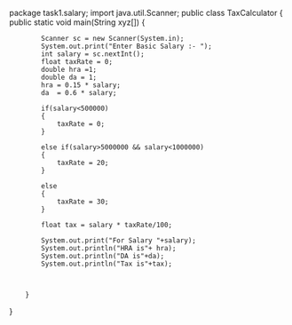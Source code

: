 package task1.salary;
import java.util.Scanner;
public class TaxCalculator {
	public static void main(String xyz[])
	   {
		   
		    Scanner sc = new Scanner(System.in);
			System.out.print("Enter Basic Salary :- ");
			int salary = sc.nextInt();
			float taxRate = 0;
			double hra =1;
			double da = 1;
			hra = 0.15 * salary;
			da	= 0.6 * salary;
			
			if(salary<500000)
			{
				taxRate = 0;				
			}
			
			else if(salary>5000000 && salary<1000000)
			{
				taxRate = 20;	
			}
			
			else
			{
				taxRate = 30;
			}
				
			float tax = salary * taxRate/100;
			
			System.out.print("For Salary "+salary);
			System.out.println("HRA is"+ hra);
			System.out.println("DA is"+da);
			System.out.println("Tax is"+tax);
			
			
			
		}
		
	   

}

